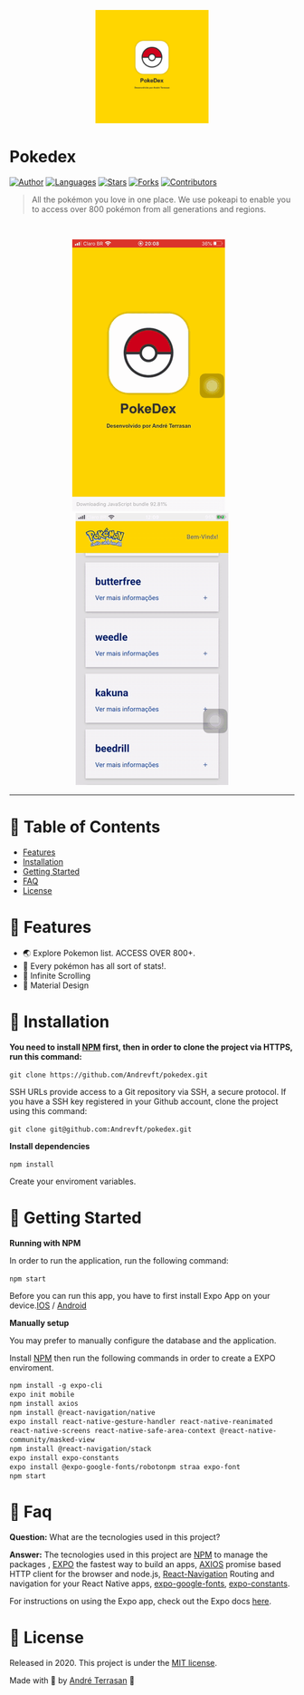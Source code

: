 

<p align="center">
   <img src=".github/splash.png" width="200"/>
</p>

# Pokedex



[![Author](https://img.shields.io/badge/author-Andrevft-D54F44?style=flat-square)](https://github.com/Andrevft)
[![Languages](https://img.shields.io/github/languages/count/Andrevft/pokedex?color=%23D54F44&style=flat-square)](#)
[![Stars](https://img.shields.io/github/stars/Andrevft/pokedex?color=D54F44&style=flat-square)](https://github.com/Andrevft/pokedex/stargazers)
[![Forks](https://img.shields.io/github/forks/Andrevft/pokedex?color=%23D54F44&style=flat-square)](https://github.com/Andrevft/pokedex/network/members)
[![Contributors](https://img.shields.io/github/contributors/Andrevft/pokedex?color=D54F44&style=flat-square)](https://github.com/Andrevft/pokedex/graphs/contributors)


> All the pokémon you love in one place. We use pokeapi to enable you to access over 800 pokémon from all generations and regions. 

<br />
<p align="center"><img src=".github/start.gif?raw=true"/>&nbsp;&nbsp;&nbsp; <img src=".github/details2.gif?raw=true"/></p>


---

# :pushpin: Table of Contents

* [Features](#rocket-features)
* [Installation](#construction_worker-installation)
* [Getting Started](#runner-getting-started)
* [FAQ](#postbox-faq)
* [License](#closed_book-license)


# :rocket: Features

* 🌏 Explore Pokemon list. ACCESS OVER 800+.
* 📨 Every pokémon has all sort of stats!.
* 📄 Infinite Scrolling
* 🔲 Material Design


# :construction_worker: Installation

**You need to install [NPM](https://www.npmjs.com/) first, then in order to clone the project via HTTPS, run this command:**

```git clone https://github.com/Andrevft/pokedex.git```

SSH URLs provide access to a Git repository via SSH, a secure protocol. If you have a SSH key registered in your Github account, clone the project using this command:

```git clone git@github.com:Andrevft/pokedex.git```

**Install dependencies**



```npm install```

Create your enviroment variables.


# :runner: Getting Started

**Running with NPM**

In order to run the application, run the following command:

```npm start```

Before you can run this app, you have to first install Expo App on your device.[IOS](https://itunes.com/apps/exponent.) / [Android](https://play.google.com/store/apps/details?id=host.exp.exponent)

**Manually setup**

You may prefer to manually configure the database and the application.

Install [NPM](https://www.npmjs.com/) then run the following commands in order to create a EXPO enviroment.

```
npm install -g expo-cli
expo init mobile
npm install axios
npm install @react-navigation/native
expo install react-native-gesture-handler react-native-reanimated react-native-screens react-native-safe-area-context @react-native-community/masked-view
npm install @react-navigation/stack
expo install expo-constants
expo install @expo-google-fonts/robotonpm straa expo-font
npm start
```


# :postbox: Faq

**Question:** What are the tecnologies used in this project?

**Answer:** The tecnologies used in this project are [NPM](https://www.npmjs.com/) to manage the packages , [EXPO](https://expo.io/) the fastest way to build an apps, [AXIOS](https://github.com/axios/axios) promise based HTTP client for the browser and node.js, [React-Navigation](https://reactnavigation.org/) Routing and navigation for your React Native apps, [expo-google-fonts](https://docs.expo.io/guides/using-custom-fonts/), [expo-constants](https://docs.expo.io/versions/latest/sdk/constants/).

For instructions on using the Expo app, check out the Expo docs [here](https://docs.expo.io/versions/latest/).

##


# :closed_book: License

Released in 2020.
This project is under the [MIT license](https://github.com/Andrevft/pokedex/blob/master/LICENSE).

Made with 💛 by [André Terrasan](https://github.com/Andrevft) 🚀



